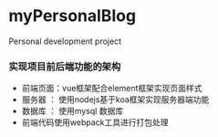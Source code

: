 # myPersonalBlog
Personal development project
### 实现项目前后端功能的架构
 - 前端页面：vue框架配合element框架实现页面样式
 - 服务器 ： 使用nodejs基于koa框架实现服务器端功能
 - 数据库 ： 使用mysql 数据库
 - 前端代码使用webpack工具进行打包处理
